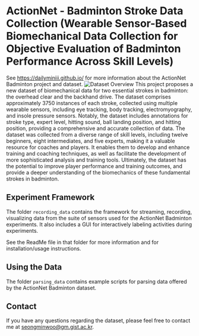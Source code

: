 
# ActionNet - Badminton Stroke Data Collection (Wearable Sensor-Based Biomechanical Data Collection for Objective Evaluation of Badminton Performance Across Skill Levels)

See https://dailyminiii.github.io/ for more information about the ActionNet Badminton project and dataset.
![Dataset Overview](https://user-images.githubusercontent.com/79134282/231628843-0d856a28-d777-47f9-a243-6ef592709db5.png)
This project proposes a new dataset of biomechanical data for two essential strokes in badminton: the overhead clear and the backhand drive. The dataset comprises approximately 3750 instances of each stroke, collected using multiple wearable sensors, including eye tracking, body tracking, electromyography, and insole pressure sensors. Notably, the dataset includes annotations for stroke type, expert level, hitting sound, ball landing position, and hitting position, providing a comprehensive and accurate collection of data. The dataset was collected from a diverse range of skill levels, including twelve beginners, eight intermediates, and five experts, making it a valuable resource for coaches and players. It enables them to develop and enhance training and coaching techniques, as well as facilitate the development of more sophisticated analysis and training tools. Ultimately, the dataset has the potential to improve player performance and training outcomes, and provide a deeper understanding of the biomechanics of these fundamental strokes in badminton.

## Experiment Framework

The folder `recording_data` contains the framework for streaming, recording, visualizing data from the suite of sensors used for the ActionNet Badminton experiments. It also includes a GUI for interactively labeling activities during experiments.

See the ReadMe file in that folder for more information and for installation/usage instructions.

## Using the Data

The folder `parsing_data` contains example scripts for parsing data offered by the ActionNet Badminton dataset.

## Contact

If you have any questions regarding the dataset, please feel free to contact me at seongminwoo@gm.gist.ac.kr.









